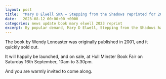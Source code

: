 ```yaml
---
layout: post
title:  "Mary D Elwell SWA — Stepping from the Shadows reprinted for 2023"
date:   2023-08-12 00:00:00 +0000
categories: news update book mary elwell 2023 reprint
excerpt: By popular demand, Mary D Elwell, Stepping from the Shadows has just been reprinted (2023) after so long!
---
```


The book by Wendy Loncaster was originally published in 2001, and it quickly sold out.

It will happily be launched, and on sale, at Hull Minster Book Fair on Saturday 16th September, 10am to 3.30pm.

And you are warmly invited to come along.
